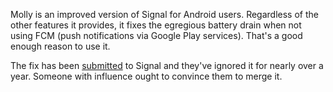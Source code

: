 Molly is an improved version of Signal for Android users. Regardless of the other features it provides, it fixes the egregious battery drain when not using FCM (push notifications via Google Play services). That's a good enough reason to use it.

The fix has been [submitted](https://github.com/signalapp/Signal-Android/pull/13337) to Signal and they've ignored it for nearly over a year. Someone with influence ought to convince them to merge it.
